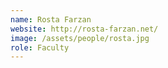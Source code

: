 ```yaml
---
name: Rosta Farzan
website: http://rosta-farzan.net/
image: /assets/people/rosta.jpg
role: Faculty
---
```

